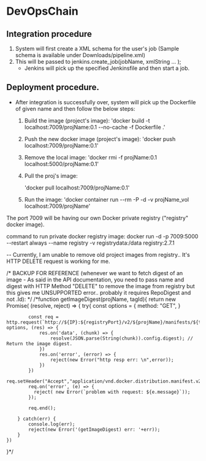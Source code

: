 # DevOpsChain 
## Integration procedure
1. System will first create a XML schema for the user's job (Sample schema is available under Downloads/pipeline.xml)
2. This will be passed to jenkins.create_job(jobName, xmlString ... );
    - Jenkins will pick up the specified Jenkinsfile and then start a job.
## Deployment procedure.
- After integration is successfully over, system will pick up the Dockerfile of given name and then follow the below steps:  
    1. Build the image (project's image):
         'docker build -t localhost:7009/projName:0.1 --no-cache -f Dockerfile .'
    3. Push the new docker image (project's image):
         'docker push localhost:7009/projName:0.1'
    4. Remove the local image:
         'docker rmi -f projName:0.1 localhost:5000/projName:0.1'
    5. Pull the proj's image:

        'docker pull localhost:7009/projName:0.1'
    6. Run the image:
         'docker container run --rm -P -d -v projName_vol localhost:7009/projName'
    

The port 7009 will be having our own Docker private registry ("registry" docker image).

command to run private docker registry image:
docker run -d -p 7009:5000 --restart always --name registry -v registrydata:/data registry:2.7.1


-- Currently, I am unable to remove old project images from registry.. It's HTTP DELETE request is working for me.



/* BACKUP FOR REFERENCE (whenever we want to fetch digest of an image -
    As said in the API documentation, you need to pass name and digest with HTTP Method "DELETE" to remove the 
    image from registry but this gives me UNSUPPORTED error.. probably it requires RepoDigest and not .Id):
*/
/*function getImageDigest(projName, tagId){
    return new Promise( (resolve, reject) => {
        try{ 
            const options = {
                method: "GET",
            }

            const req = http.request(`http://${IP}:${registryPort}/v2/${projName}/manifests/${tagId}`, options, (res) => {
                res.on('data', (chunk) => {
                    resolve(JSON.parse(String(chunk)).config.digest); // Return the image digest.
                })
                res.on('error', (error) => {
                    reject(new Error("http resp err: \n",error));
                })
            })
            req.setHeader("Accept","application/vnd.docker.distribution.manifest.v2+json")
            req.on('error', (e) => {
              reject( new Error(`problem with request: ${e.message}`));
            });

            req.end();

        } catch(err) {
            console.log(err);
            reject(new Error('(getImageDigest) err: '+err));
        }
    })
}*/
